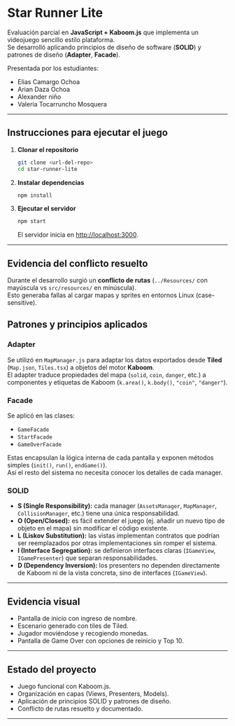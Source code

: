 # Star Runner Lite

Evaluación parcial en **JavaScript + Kaboom.js** que implementa un videojuego sencillo estilo plataforma.  
Se desarrolló aplicando principios de diseño de software (**SOLID**) y patrones de diseño (**Adapter**, **Facade**).

Presentada por los estudiantes:
* Elias Camargo Ochoa
* Arian Daza Ochoa
* Alexander niño
* Valeria Tocarruncho Mosquera

---

## Instrucciones para ejecutar el juego

1. **Clonar el repositorio**
   ```bash
   git clone <url-del-repo>
   cd star-runner-lite
   ```

2. **Instalar dependencias**

   ```bash
   npm install
   ```

3. **Ejecutar el servidor**

   ```bash
   npm start
   ```

   El servidor inicia en [http://localhost:3000](http://localhost:3000).

---
## Evidencia del conflicto resuelto

Durante el desarrollo surgió un **conflicto de rutas** (`../Resources/` con mayúscula vs `src/resources/` en minúscula).  
Esto generaba fallas al cargar mapas y sprites en entornos Linux (case-sensitive).


## Patrones y principios aplicados

### Adapter

Se utilizó en `MapManager.js` para adaptar los datos exportados desde **Tiled** (`Map.json`, `Tiles.tsx`) a objetos del motor **Kaboom**.  
El adapter traduce propiedades del mapa (`solid`, `coin`, `danger`, etc.) a componentes y etiquetas de Kaboom (`k.area()`, `k.body()`, `"coin"`, `"danger"`).

### Facade

Se aplicó en las clases:

* `GameFacade`
* `StartFacade`
* `GameOverFacade`

Estas encapsulan la lógica interna de cada pantalla y exponen métodos simples (`init()`, `run()`, `endGame()`).  
Así el resto del sistema no necesita conocer los detalles de cada manager.

### SOLID

* **S (Single Responsibility):** cada manager (`AssetsManager`, `MapManager`, `CollisionManager`, etc.) tiene una única responsabilidad.
* **O (Open/Closed):** es fácil extender el juego (ej. añadir un nuevo tipo de objeto en el mapa) sin modificar el código existente.
* **L (Liskov Substitution):** las vistas implementan contratos que podrían ser reemplazados por otras implementaciones sin romper el sistema.
* **I (Interface Segregation):** se definieron interfaces claras (`IGameView`, `IGamePresenter`) que separan responsabilidades.
* **D (Dependency Inversion):** los presenters no dependen directamente de Kaboom ni de la vista concreta, sino de interfaces (`IGameView`).

---

## Evidencia visual

* Pantalla de inicio con ingreso de nombre.
* Escenario generado con tiles de Tiled.
* Jugador moviéndose y recogiendo monedas.
* Pantalla de Game Over con opciones de reinicio y Top 10.

---

## Estado del proyecto

* Juego funcional con Kaboom.js.
* Organización en capas (Views, Presenters, Models).
* Aplicación de principios SOLID y patrones de diseño.
* Conflicto de rutas resuelto y documentado.

---
